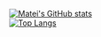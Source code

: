 [![Matei's GitHub stats](https://github-readme-stats.vercel.app/api?username=mateib47&hide=prs,issues,contribs&count_private=true&show_icons=true&theme=cobalt)](https://github.com/anuraghazra/github-readme-stats)
</br>
[![Top Langs](https://github-readme-stats.vercel.app/api/top-langs/?username=mateib47&count_private=true&show_icons=true&theme=cobalt)](https://github.com/anuraghazra/github-readme-stats)
